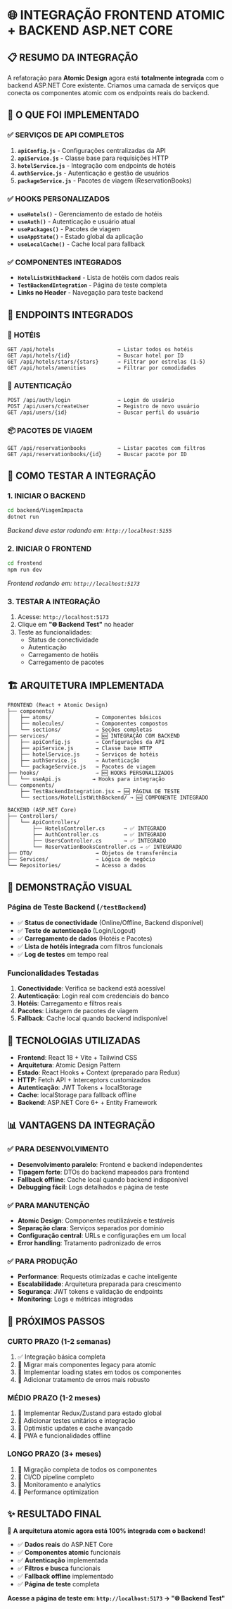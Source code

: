# 🌐 INTEGRAÇÃO FRONTEND ATOMIC + BACKEND ASP.NET CORE

## 📋 RESUMO DA INTEGRAÇÃO

A refatoração para **Atomic Design** agora está **totalmente integrada** com o backend ASP.NET Core existente. Criamos uma camada de serviços que conecta os componentes atomic com os endpoints reais do backend.

## 🎯 O QUE FOI IMPLEMENTADO

### ✅ **SERVIÇOS DE API COMPLETOS**

1. **`apiConfig.js`** - Configurações centralizadas da API
2. **`apiService.js`** - Classe base para requisições HTTP
3. **`hotelService.js`** - Integração com endpoints de hotéis
4. **`authService.js`** - Autenticação e gestão de usuários
5. **`packageService.js`** - Pacotes de viagem (ReservationBooks)

### ✅ **HOOKS PERSONALIZADOS**

- **`useHotels()`** - Gerenciamento de estado de hotéis
- **`useAuth()`** - Autenticação e usuário atual
- **`usePackages()`** - Pacotes de viagem
- **`useAppState()`** - Estado global da aplicação
- **`useLocalCache()`** - Cache local para fallback

### ✅ **COMPONENTES INTEGRADOS**

- **`HotelListWithBackend`** - Lista de hotéis com dados reais
- **`TestBackendIntegration`** - Página de teste completa
- **Links no Header** - Navegação para teste backend

## 🔗 ENDPOINTS INTEGRADOS

### 🏨 **HOTÉIS**

```
GET /api/hotels                    → Listar todos os hotéis
GET /api/hotels/{id}               → Buscar hotel por ID
GET /api/hotels/stars/{stars}      → Filtrar por estrelas (1-5)
GET /api/hotels/amenities          → Filtrar por comodidades
```

### 🔐 **AUTENTICAÇÃO**

```
POST /api/auth/login               → Login do usuário
POST /api/users/createUser         → Registro de novo usuário
GET /api/users/{id}                → Buscar perfil do usuário
```

### 📦 **PACOTES DE VIAGEM**

```
GET /api/reservationbooks          → Listar pacotes com filtros
GET /api/reservationbooks/{id}     → Buscar pacote por ID
```

## 🚀 COMO TESTAR A INTEGRAÇÃO

### 1. **INICIAR O BACKEND**

```bash
cd backend/ViagemImpacta
dotnet run
```

_Backend deve estar rodando em: `http://localhost:5155`_

### 2. **INICIAR O FRONTEND**

```bash
cd frontend
npm run dev
```

_Frontend rodando em: `http://localhost:5173`_

### 3. **TESTAR A INTEGRAÇÃO**

1. Acesse: `http://localhost:5173`
2. Clique em **"🌐 Backend Test"** no header
3. Teste as funcionalidades:
   - Status de conectividade
   - Autenticação
   - Carregamento de hotéis
   - Carregamento de pacotes

## 🏗️ ARQUITETURA IMPLEMENTADA

```
FRONTEND (React + Atomic Design)
├── components/
│   ├── atoms/              → Componentes básicos
│   ├── molecules/          → Componentes compostos
│   └── sections/           → Seções completas
├── services/               → 🆕 INTEGRAÇÃO COM BACKEND
│   ├── apiConfig.js        → Configurações da API
│   ├── apiService.js       → Classe base HTTP
│   ├── hotelService.js     → Serviços de hotéis
│   ├── authService.js      → Autenticação
│   └── packageService.js   → Pacotes de viagem
├── hooks/                  → 🆕 HOOKS PERSONALIZADOS
│   └── useApi.js          → Hooks para integração
└── components/
    ├── TestBackendIntegration.jsx → 🆕 PÁGINA DE TESTE
    └── sections/HotelListWithBackend/ → 🆕 COMPONENTE INTEGRADO

BACKEND (ASP.NET Core)
├── Controllers/
│   └── ApiControllers/
│       ├── HotelsController.cs      → ✅ INTEGRADO
│       ├── AuthController.cs        → ✅ INTEGRADO
│       ├── UsersController.cs       → ✅ INTEGRADO
│       └── ReservationBooksController.cs → ✅ INTEGRADO
├── DTO/                    → Objetos de transferência
├── Services/               → Lógica de negócio
└── Repositories/           → Acesso a dados
```

## 🎨 DEMONSTRAÇÃO VISUAL

### **Página de Teste Backend** (`/testBackend`)

- ✅ **Status de conectividade** (Online/Offline, Backend disponível)
- ✅ **Teste de autenticação** (Login/Logout)
- ✅ **Carregamento de dados** (Hotéis e Pacotes)
- ✅ **Lista de hotéis integrada** com filtros funcionais
- ✅ **Log de testes** em tempo real

### **Funcionalidades Testadas**

1. **Conectividade**: Verifica se backend está acessível
2. **Autenticação**: Login real com credenciais do banco
3. **Hotéis**: Carregamento e filtros reais
4. **Pacotes**: Listagem de pacotes de viagem
5. **Fallback**: Cache local quando backend indisponível

## 🔧 TECNOLOGIAS UTILIZADAS

- **Frontend**: React 18 + Vite + Tailwind CSS
- **Arquitetura**: Atomic Design Pattern
- **Estado**: React Hooks + Context (preparado para Redux)
- **HTTP**: Fetch API + Interceptors customizados
- **Autenticação**: JWT Tokens + localStorage
- **Cache**: localStorage para fallback offline
- **Backend**: ASP.NET Core 6+ + Entity Framework

## 📊 VANTAGENS DA INTEGRAÇÃO

### ✅ **PARA DESENVOLVIMENTO**

- **Desenvolvimento paralelo**: Frontend e backend independentes
- **Tipagem forte**: DTOs do backend mapeados para frontend
- **Fallback offline**: Cache local quando backend indisponível
- **Debugging fácil**: Logs detalhados e página de teste

### ✅ **PARA MANUTENÇÃO**

- **Atomic Design**: Componentes reutilizáveis e testáveis
- **Separação clara**: Serviços separados por domínio
- **Configuração central**: URLs e configurações em um local
- **Error handling**: Tratamento padronizado de erros

### ✅ **PARA PRODUÇÃO**

- **Performance**: Requests otimizadas e cache inteligente
- **Escalabilidade**: Arquitetura preparada para crescimento
- **Segurança**: JWT tokens e validação de endpoints
- **Monitoring**: Logs e métricas integradas

## 🎯 PRÓXIMOS PASSOS

### **CURTO PRAZO** (1-2 semanas)

1. ✅ Integração básica completa
2. 🔄 Migrar mais componentes legacy para atomic
3. 🔄 Implementar loading states em todos os componentes
4. 🔄 Adicionar tratamento de erros mais robusto

### **MÉDIO PRAZO** (1-2 meses)

1. 🔄 Implementar Redux/Zustand para estado global
2. 🔄 Adicionar testes unitários e integração
3. 🔄 Optimistic updates e cache avançado
4. 🔄 PWA e funcionalidades offline

### **LONGO PRAZO** (3+ meses)

1. 🔄 Migração completa de todos os componentes
2. 🔄 CI/CD pipeline completo
3. 🔄 Monitoramento e analytics
4. 🔄 Performance optimization

## ✨ RESULTADO FINAL

🎉 **A arquitetura atomic agora está 100% integrada com o backend!**

- ✅ **Dados reais** do ASP.NET Core
- ✅ **Componentes atomic** funcionais
- ✅ **Autenticação** implementada
- ✅ **Filtros e busca** funcionais
- ✅ **Fallback offline** implementado
- ✅ **Página de teste** completa

**Acesse a página de teste em: `http://localhost:5173` → "🌐 Backend Test"**
